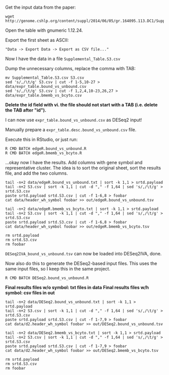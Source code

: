 Get the input data from the paper:

```
wget http://genome.cshlp.org/content/suppl/2014/06/05/gr.164095.113.DC1/Supplemental_Table.S3.xlsx
```

Open the table with gnumeric 1.12.24.

Export the first sheet as ASCII:

```
"Data -> Export Data -> Export as CSV file..."
```

Now I have the data in a file `Supplemental_Table.S3.csv`

Dump the unnecessary columns, replace the comma with TAB:

```
mv Supplemental_Table.S3.csv S3.csv
sed 's/,/\t/g' S3.csv | cut -f 1-5,10-27 > data/expr_table.bound_vs_unbound.csv
sed 's/,/\t/g' S3.csv | cut -f 1,2,4,10-23,26,27 > data/expr_table.bmemb_vs_bcyto.csv
```

**Delete the id field with vi. the file should not start with a TAB (i.e. delete the TAB after "id").**

I can now use `expr_table.bound_vs_unbound.csv` as DESeq2 input!

Manually prepare a `expr_table.desc.bound_vs_unbound.csv` file.

Execute this in RStudio, or just run:

```
R CMD BATCH edgeR.bound_vs_unbound.R
R CMD BATCH edgeR.bmemb_vs_bcyto.R
```

...okay now I have the results. Add columns with gene symbol and representative cluster. The idea is to sort the original sheet, sort the results file, and add the two columns.


```
tail -n+2 data/edgeR.bound_vs_unbound.txt | sort -k 1,1 > srtd.payload
tail -n+2 S3.csv | sort -k 1,1 | cut -d "," -f 1,64 | sed 's/,/\t/g' > srtd.S3.csv
paste srtd.payload srtd.S3.csv | cut -f 1-6,8 > foobar 
cat data/header_wh_symbol foobar >> out/edgeR.bound_vs_unbound.tsv

tail -n+2 data/edgeR.bmemb_vs_bcyto.txt | sort -k 1,1 > srtd.payload
tail -n+2 S3.csv | sort -k 1,1 | cut -d "," -f 1,64 | sed 's/,/\t/g' > srtd.S3.csv
paste srtd.payload srtd.S3.csv | cut -f 1-6,8 > foobar 
cat data/header_wh_symbol foobar >> out/edgeR.bmemb_vs_bcyto.tsv

rm srtd.payload
rm srtd.S3.csv
rm foobar

```

`DESeq2IVA_bound_vs_unbound.tsv` can now be loaded into DESeq2IVA, done.

Now also do this to generate the DESeq2-based input files. This uses the same input files, so I keep this in the same project.
```
R CMD BATCH DESeq2.bound_vs_unbound.R
```

**Final results files w/o symbol: txt files in data**
**Final results files w/h symbol: csv files in out**

```
tail -n+2 data/DESeq2.bound_vs_unbound.txt | sort -k 1,1 > srtd.payload
tail -n+2 S3.csv | sort -k 1,1 | cut -d "," -f 1,64 | sed 's/,/\t/g' > srtd.S3.csv
paste srtd.payload srtd.S3.csv | cut -f 1-7,9 > foobar 
cat data/d2.header_wh_symbol foobar >> out/DESeq2.bound_vs_unbound.tsv

tail -n+2 data/DESeq2.bmemb_vs_bcyto.txt | sort -k 1,1 > srtd.payload
tail -n+2 S3.csv | sort -k 1,1 | cut -d "," -f 1,64 | sed 's/,/\t/g' > srtd.S3.csv
paste srtd.payload srtd.S3.csv | cut -f 1-7,9 > foobar 
cat data/d2.header_wh_symbol foobar >> out/DESeq2.bmemb_vs_bcyto.tsv

rm srtd.payload
rm srtd.S3.csv
rm foobar
```

